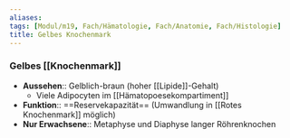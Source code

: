 ```yaml
---
aliases: 
tags: [Modul/m19, Fach/Hämatologie, Fach/Anatomie, Fach/Histologie]
title: Gelbes Knochenmark
---
```

### Gelbes [[Knochenmark]]
- **Aussehen**:: Gelblich-braun (hoher [[Lipide]]-Gehalt)
	- Viele Adipocyten im [[Hämatopoesekompartiment]]
- **Funktion**:: ==Reservekapazität== (Umwandlung in [[Rotes Knochenmark]] möglich)
- **Nur Erwachsene**:: Metaphyse und Diaphyse langer Röhrenknochen